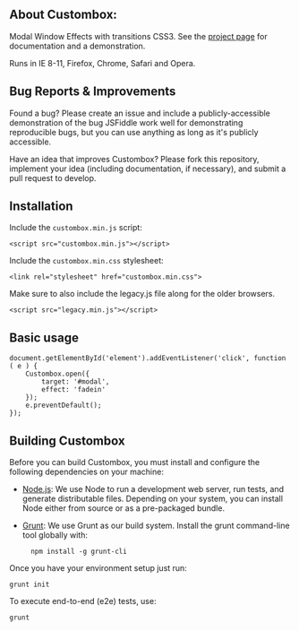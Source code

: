 ## About Custombox:
Modal Window Effects with transitions CSS3. See the [project page](http://dixso.github.io/custombox/) for documentation and a demonstration.

Runs in IE 8-11, Firefox, Chrome, Safari and Opera.

## Bug Reports & Improvements

Found a bug? Please create an issue and include a publicly-accessible demonstration of the bug JSFiddle work well for demonstrating reproducible bugs, but you can use anything as long as it's publicly accessible.

Have an idea that improves Custombox? Please fork this repository, implement your idea (including documentation, if necessary), and submit a pull request to develop.

## Installation

Include the `custombox.min.js` script:

    <script src="custombox.min.js"></script>
    
Include the `custombox.min.css` stylesheet:

    <link rel="stylesheet" href="custombox.min.css">
    
Make sure to also include the legacy.js file along for the older browsers.
    
    <script src="legacy.min.js"></script>

## Basic usage
    document.getElementById('element').addEventListener('click', function ( e ) {
        Custombox.open({
            target: '#modal',
            effect: 'fadein'
        });
        e.preventDefault();
    });
    
## Building Custombox
Before you can build Custombox, you must install and configure the following dependencies on your machine:

- [Node.js](http://nodejs.org/): We use Node to run a development web server, run tests, and generate distributable files. Depending on your system, you can install Node either from source or as a pre-packaged bundle.
- [Grunt](http://gruntjs.com/): We use Grunt as our build system. Install the grunt command-line tool globally with:
        
        npm install -g grunt-cli
        
Once you have your environment setup just run:
    
    grunt init
    
To execute end-to-end (e2e) tests, use:
    
    grunt